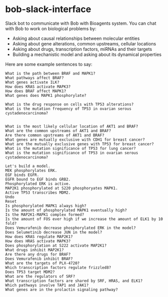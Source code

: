 # bob-slack-interface
Slack bot to communicate with Bob with Bioagents system. You can chat with Bob to work on biological problems by:

- Asking about causal relationships between molecular entities
- Asking about gene alterations, common upstreams, cellular locations
- Asking about drugs, transcription factors, miRNAs and their targets
- Building a mechanistic model and asking about its dynamical properties 



Here are some example sentences to say:


    What is the path between BRAF and MAPK1?    
    What pathways affect BRAF?
    What genes activate ILK?
    How does KRAS activate MAPK3?
    How does BRAF affect MAPK1?
    What genes does MAPK1 phosphorylate?

    What is the drug response on cells with TP53 alterations?
    What is the mutation frequency of TP53 in ovarian serous cystadenocarcinoma?


    What is the most likely cellular location of AKT1 and BRAF?
    What are the common upstreams of AKT1 and BRAF?
    Are there common upstreams of AKT1 and BRAF?
    What genes are mutually exclusive with CDH1 for breast cancer?
    What are the mutually exclusive genes with TP53 for breast cancer?
    What is the mutation significance of TP53 for lung cancer?
    What is the mutation significance of TP53 in ovarian serous cystadenocarcinoma?
    
    Let's build a model.
    MEK phosphorylates ERK.
    EGF binds EGFR.
    EGFR bound to EGF binds GRB2.
    Phosphorylated ERK is active.
    MAP2K1 phosphorylated at S220 phosphoryates MAPK1.
    Active TP53 transcribes MDM2.
    Undo
    Reset    
    Is phosphorylated MAPK1 always high?
    Is the amount of phosphorylated MAPK1 eventually high?
    Is the MAP2K1-MAPK1 complex formed?
    Is the amount of FOS ever high if we increase the amount of ELK1 by 10 fold?
    Does Vemurafenib decrease phosphorylated ERK in the model?
    Does Selumetinib decrease JUN in the model?
    How does KRAS regulate MAP2K1?
    How does HRAS activate MAPK3?
    Does phosphorylation at S222 activate MAP2K1?
    What drugs inhibit MAP2K1?
    Are there any drugs for BRAF?
    Does Vemurafenib inhibit BRAF?
    What are the targets of PLX-4720?
    Which transcription factors regulate frizzled8?
    Does TP53 target MDM2?
    What are the regulators of SRF?
    What transcription factors are shared by SRF, HRAS, and ELK1?
    Which pathways involve TAP1 and JAK1?
    What genes are in the prolactin signaling pathway?